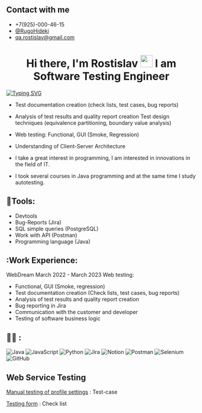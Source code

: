 ## Contact with me
- +7(925)-000-46-15
- <a href="https://t.me/RugoHideki" target="_blank">@RugoHideki</a>
- <a href="qa.rostislav@gmail.com" target="_blank">qa.rostislav@gmail.com</a>



<h1 align="center">Hi there, I'm Rostislav</a>
<img src="https://github.com/blackcater/blackcater/raw/main/images/Hi.gif" height="32"/>
I am Software Testing Engineer
</h1>

[![Typing SVG](https://readme-typing-svg.demolab.com?font=Montserrat&pause=1000&color=0E20F7&background=F97CFF00&width=435&lines=About+me+and+my+knowledge)](https://git.io/typing-svg)

  
- Test documentation creation (check lists, test cases, bug
  reports)
  
- Analysis of test results and quality report creation
  Test design techniques (equivalence partitioning,
  boundary value analysis)
  
-  Web testing: Functional, GUI (Smoke, Regression)
  
-  Understanding of Client-Server Architecture

- I take a great interest in programming, I am interested in innovations in the field of IT.

- I took several courses in Java programming and at the same time I study autotesting.

## :page_with_curl:Tools:

- Devtools 
- Bug-Reports (Jira)
- SQL simple queries (PostgreSQL)
- Work with API (Postman)
- Programming language (Java)


## :Work Experience:

WebDream March 2022 - March 2023
Web testing: 

- Functional, GUI (Smoke, regression)
- Test documentation creation (Check lists, test cases, bug
  reports)
- Analysis of test results and quality report creation
- Bug reporting in Jira
- Communication with the customer and developer
- Testing of software business logic


## :man_technologist: :
![Java](https://img.shields.io/badge/java-%23ED8B00.svg?style=for-the-badge&logo=java&logoColor=white)
![JavaScript](https://img.shields.io/badge/javascript-%23323330.svg?style=for-the-badge&logo=javascript&logoColor=%23F7DF1E)
![Python](https://img.shields.io/badge/python-3670A0?style=for-the-badge&logo=python&logoColor=ffdd54)
![Jira](https://img.shields.io/badge/jira-%230A0FFF.svg?style=for-the-badge&logo=jira&logoColor=white)
![Notion](https://img.shields.io/badge/Notion-%23000000.svg?style=for-the-badge&logo=notion&logoColor=white)
![Postman](https://img.shields.io/badge/Postman-FF6C37?style=for-the-badge&logo=postman&logoColor=white)
![Selenium](https://img.shields.io/badge/-selenium-%43B02A?style=for-the-badge&logo=selenium&logoColor=white)
![GitHub](https://img.shields.io/badge/github-%23121011.svg?style=for-the-badge&logo=github&logoColor=white)


## Web Service Testing

<a href="https://clck.ru/344P2x" target="_blank">Manual testing of profile settings</a> : Test-case

<a href="https://clck.ru/346qBk" target="_blank">Testing form</a> : Check list 


